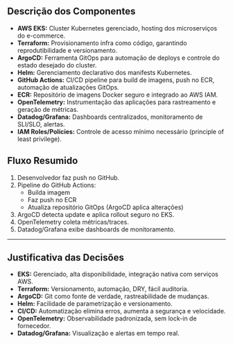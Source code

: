 
## Descrição dos Componentes

- **AWS EKS:** Cluster Kubernetes gerenciado, hosting dos microserviços do e-commerce.
- **Terraform:** Provisionamento infra como código, garantindo reprodutibilidade e versionamento.
- **ArgoCD:** Ferramenta GitOps para automação de deploys e controle do estado desejado do cluster.
- **Helm:** Gerenciamento declarativo dos manifests Kubernetes.
- **GitHub Actions:** CI/CD pipeline para build de imagens, push no ECR, automação de atualizações GitOps.
- **ECR:** Repositório de imagens Docker seguro e integrado ao AWS IAM.
- **OpenTelemetry:** Instrumentação das aplicações para rastreamento e geração de métricas.
- **Datadog/Grafana:** Dashboards centralizados, monitoramento de SLI/SLO, alertas.
- **IAM Roles/Policies:** Controle de acesso mínimo necessário (principle of least privilege).

## Fluxo Resumido

1. Desenvolvedor faz push no GitHub.
2. Pipeline do GitHub Actions:
    - Builda imagem
    - Faz push no ECR
    - Atualiza repositório GitOps (ArgoCD aplica alterações)
3. ArgoCD detecta update e aplica rollout seguro no EKS.
4. OpenTelemetry coleta métricas/traces.
5. Datadog/Grafana exibe dashboards de monitoramento.

---

## Justificativa das Decisões

- **EKS:** Gerenciado, alta disponibilidade, integração nativa com serviços AWS.
- **Terraform:** Versionamento, automação, DRY, fácil auditoria.
- **ArgoCD:** Git como fonte de verdade, rastreabilidade de mudanças.
- **Helm:** Facilidade de parametrização e versionamento.
- **CI/CD:** Automatização elimina erros, aumenta a segurança e velocidade.
- **OpenTelemetry:** Observabilidade padronizada, sem lock-in de fornecedor.
- **Datadog/Grafana:** Visualização e alertas em tempo real.
